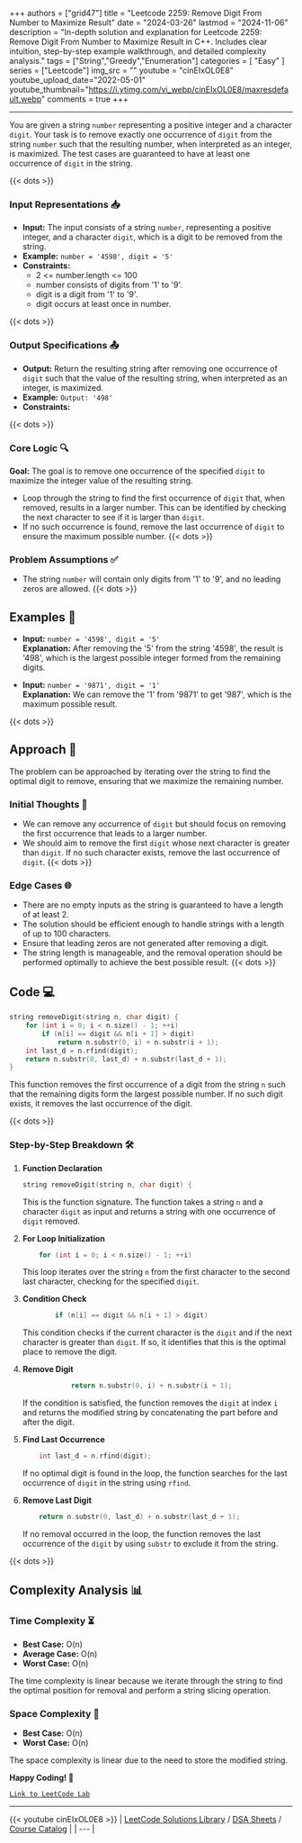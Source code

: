 
+++
authors = ["grid47"]
title = "Leetcode 2259: Remove Digit From Number to Maximize Result"
date = "2024-03-26"
lastmod = "2024-11-06"
description = "In-depth solution and explanation for Leetcode 2259: Remove Digit From Number to Maximize Result in C++. Includes clear intuition, step-by-step example walkthrough, and detailed complexity analysis."
tags = ["String","Greedy","Enumeration"]
categories = [
    "Easy"
]
series = ["Leetcode"]
img_src = ""
youtube = "cinEIxOL0E8"
youtube_upload_date="2022-05-01"
youtube_thumbnail="https://i.ytimg.com/vi_webp/cinEIxOL0E8/maxresdefault.webp"
comments = true
+++



---
You are given a string `number` representing a positive integer and a character `digit`. Your task is to remove exactly one occurrence of `digit` from the string `number` such that the resulting number, when interpreted as an integer, is maximized. The test cases are guaranteed to have at least one occurrence of `digit` in the string.
<!--more-->
{{< dots >}}
### Input Representations 📥
- **Input:** The input consists of a string `number`, representing a positive integer, and a character `digit`, which is a digit to be removed from the string.
- **Example:** `number = '4598', digit = '5'`
- **Constraints:**
	- 2 <= number.length <= 100
	- number consists of digits from '1' to '9'.
	- digit is a digit from '1' to '9'.
	- digit occurs at least once in number.

{{< dots >}}
### Output Specifications 📤
- **Output:** Return the resulting string after removing one occurrence of `digit` such that the value of the resulting string, when interpreted as an integer, is maximized.
- **Example:** `Output: '498'`
- **Constraints:**

{{< dots >}}
### Core Logic 🔍
**Goal:** The goal is to remove one occurrence of the specified `digit` to maximize the integer value of the resulting string.

- Loop through the string to find the first occurrence of `digit` that, when removed, results in a larger number. This can be identified by checking the next character to see if it is larger than `digit`.
- If no such occurrence is found, remove the last occurrence of `digit` to ensure the maximum possible number.
{{< dots >}}
### Problem Assumptions ✅
- The string `number` will contain only digits from '1' to '9', and no leading zeros are allowed.
{{< dots >}}
## Examples 🧩
- **Input:** `number = '4598', digit = '5'`  \
  **Explanation:** After removing the '5' from the string '4598', the result is '498', which is the largest possible integer formed from the remaining digits.

- **Input:** `number = '9871', digit = '1'`  \
  **Explanation:** We can remove the '1' from '9871' to get '987', which is the maximum possible result.

{{< dots >}}
## Approach 🚀
The problem can be approached by iterating over the string to find the optimal digit to remove, ensuring that we maximize the remaining number.

### Initial Thoughts 💭
- We can remove any occurrence of `digit` but should focus on removing the first occurrence that leads to a larger number.
- We should aim to remove the first `digit` whose next character is greater than `digit`. If no such character exists, remove the last occurrence of `digit`.
{{< dots >}}
### Edge Cases 🌐
- There are no empty inputs as the string is guaranteed to have a length of at least 2.
- The solution should be efficient enough to handle strings with a length of up to 100 characters.
- Ensure that leading zeros are not generated after removing a digit.
- The string length is manageable, and the removal operation should be performed optimally to achieve the best possible result.
{{< dots >}}
## Code 💻
```cpp
string removeDigit(string n, char digit) {
    for (int i = 0; i < n.size() - 1; ++i)
        if (n[i] == digit && n[i + 1] > digit)
            return n.substr(0, i) + n.substr(i + 1);
    int last_d = n.rfind(digit);
    return n.substr(0, last_d) + n.substr(last_d + 1);
}
```

This function removes the first occurrence of a digit from the string `n` such that the remaining digits form the largest possible number. If no such digit exists, it removes the last occurrence of the digit.

{{< dots >}}
### Step-by-Step Breakdown 🛠️
1. **Function Declaration**
	```cpp
	string removeDigit(string n, char digit) {
	```
	This is the function signature. The function takes a string `n` and a character `digit` as input and returns a string with one occurrence of `digit` removed.

2. **For Loop Initialization**
	```cpp
	    for (int i = 0; i < n.size() - 1; ++i)
	```
	This loop iterates over the string `n` from the first character to the second last character, checking for the specified `digit`.

3. **Condition Check**
	```cpp
	        if (n[i] == digit && n[i + 1] > digit)
	```
	This condition checks if the current character is the `digit` and if the next character is greater than `digit`. If so, it identifies that this is the optimal place to remove the digit.

4. **Remove Digit**
	```cpp
	            return n.substr(0, i) + n.substr(i + 1);
	```
	If the condition is satisfied, the function removes the `digit` at index `i` and returns the modified string by concatenating the part before and after the digit.

5. **Find Last Occurrence**
	```cpp
	    int last_d = n.rfind(digit);
	```
	If no optimal digit is found in the loop, the function searches for the last occurrence of `digit` in the string using `rfind`.

6. **Remove Last Digit**
	```cpp
	    return n.substr(0, last_d) + n.substr(last_d + 1);
	```
	If no removal occurred in the loop, the function removes the last occurrence of the `digit` by using `substr` to exclude it from the string.

{{< dots >}}
## Complexity Analysis 📊
### Time Complexity ⏳
- **Best Case:** O(n)
- **Average Case:** O(n)
- **Worst Case:** O(n)

The time complexity is linear because we iterate through the string to find the optimal position for removal and perform a string slicing operation.

### Space Complexity 💾
- **Best Case:** O(n)
- **Worst Case:** O(n)

The space complexity is linear due to the need to store the modified string.

**Happy Coding! 🎉**


[`Link to LeetCode Lab`](https://leetcode.com/problems/remove-digit-from-number-to-maximize-result/description/)

---
{{< youtube cinEIxOL0E8 >}}
| [LeetCode Solutions Library](https://grid47.xyz/leetcode/) / [DSA Sheets](https://grid47.xyz/sheets/) / [Course Catalog](https://grid47.xyz/courses/) |
| --- |
